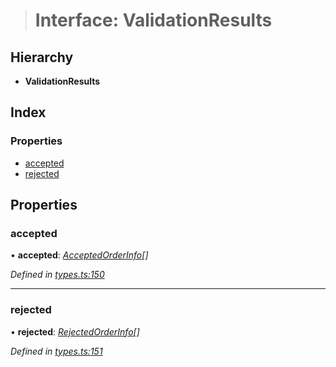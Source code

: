 > # Interface: ValidationResults

## Hierarchy

* **ValidationResults**

## Index

### Properties

* [accepted](_types_.validationresults.md#accepted)
* [rejected](_types_.validationresults.md#rejected)

## Properties

###  accepted

• **accepted**: *[AcceptedOrderInfo](_types_.acceptedorderinfo.md)[]*

*Defined in [types.ts:150](https://github.com/0xProject/0x-mesh/blob/7038c73/rpc/clients/typescript/src/types.ts#L150)*

___

###  rejected

• **rejected**: *[RejectedOrderInfo](_types_.rejectedorderinfo.md)[]*

*Defined in [types.ts:151](https://github.com/0xProject/0x-mesh/blob/7038c73/rpc/clients/typescript/src/types.ts#L151)*
